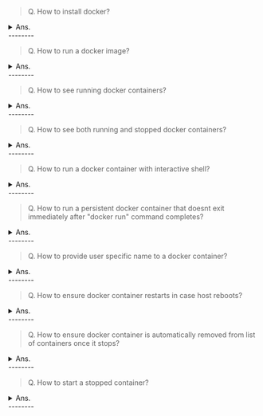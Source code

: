 > Q. How to install docker?
<details><summary>Ans.</summary>
<p>
  <a href="https://docs.aws.amazon.com/AmazonECS/latest/developerguide/docker-basics.html">AWS Doc</a>

```
###########################################
# AWS EC2
###########################################
# Uninstall any older version of dockers:

$ sudo yum remove docker \
                  docker-client \
                  docker-client-latest \
                  docker-common \
                  docker-latest \
                  docker-latest-logrotate \
                  docker-logrotate \
                  docker-engine
$ sudo yum update -y
$ sudo amazon-linux-extras install docker
$ sudo service docker start
$ sudo usermod -a -G docker ec2-user
$ docker info

###########################################
# Ubuntu 20.4
###########################################
$ sudo apt update -y
$ sudo apt install apt-transport-https \
                   ca-certificates \
                   curl \
                   gnupg-agent \
                   software-properties-common
# Add the gpg key
$ curl -fsSL https://download.docker.com/linux/ubuntu/gpg | sudo apt-key add -
# Verify the key
$ sudo apt-key fingerprint 0EBFCD88
# add the docker repository
$ sudo add-apt-repository "deb [arch=amd64] https://download.docker.com/linux/ubuntu $(lsb_release -cs) stable"
# update
$ sudo apt-get update
# Install the three docker packages
$ sudo apt install docker-ce docker-ce-cli containerd.io
# Add ubuntu user to docker group to be able to run docker
$ sudo usermod ubuntu -aG docker
```
</p>
</details>
--------

> Q. How to run a docker image?
<details><summary>Ans.</summary>
<p>  

```
$ docker run <image-name>
  
#Steps involved to run a docker image:
 1. The Docker client contacted the Docker daemon.
 2. The Docker daemon pulled the "image-name" image from the Docker Hub, if not present in local.
    (amd64)
 3. The Docker daemon created a new container from that image which runs the
    executable.
 4. The Docker daemon streams any outputs to the Docker client, which can be seen on terminal.
```
</p>
</details>
--------

> Q. How to see running docker containers?
<details><summary>Ans.</summary>
<p>  
  
```
#https://docs.docker.com/engine/reference/commandline/container_ls/
$ docker container ls
OR
$ docker ps
```
</p>
</details>
--------

> Q. How to see both running and stopped docker containers?
<details><summary>Ans.</summary>
<p>  
  
```
#https://docs.docker.com/engine/reference/commandline/container_ls/
$ docker container ls -a
OR
$ docker ps -a
```
</p>
</details>
--------

> Q. How to run a docker container with interactive shell?
<details><summary>Ans.</summary>
<p>  
  
```
#without a terminal or tty
$ docker run -i alpine

#with a terminal or tty
$ docker run -it alpine
```
</p>
</details>
--------

> Q. How to run a persistent docker container
that doesnt exit immediately after "docker run" command completes?
<details><summary>Ans.</summary>
<p>  
  
```
#By using a daemon/detached flag
$ docker run -dt alpine

#This will generate a hash which can be used to track the cotainer
#CONTAINER ID   IMAGE         COMMAND     CREATED          STATUS                      PORTS     NAMES
#ac932f7e2efb   alpine        "/bin/sh"   6 minutes ago    Up 6 minutes                          lucid_greider
```
</p>
</details>
--------

> Q. How to provide user specific name to a  docker container?
<details><summary>Ans.</summary>
<p>  
  
```
#By using --name flag
$ docker run -dt --name myContainer alpine

#This will generate a hash which can be used to track the cotainer
#CONTAINER ID   IMAGE         COMMAND     CREATED          STATUS                      PORTS     NAMES
#83c822b310b2   alpine        "/bin/sh"   3 seconds ago    Up 3 seconds                          myContainer
```
</p>
</details>
--------

> Q. How to ensure docker container restarts in case
host reboots?
<details><summary>Ans.</summary>
<p>  
  
```
#By using a --restart flag
$ docker run -dt --name myContainer alpine --restart always
$ docker run -dt --name myContainer alpine --restart unless-stopped
$ docker run -dt --name myContainer alpine --restart on-failure

#default value is no
$ docker run -dt --name myContainer alpine --restart no
```
</p>
</details>
--------

> Q. How to ensure docker container is automatically removed
from list of containers once it stops?
<details><summary>Ans.</summary>
<p>  
  
```
#By using a --rm flag
$ docker run -it --name myContainer --rm alpine
```
</p>
</details>
--------

> Q. How to start a stopped container?
<details><summary>Ans.</summary>
<p>  
  
```
$ docker start <stoppedContainerName>
```
</p>
</details>
--------
